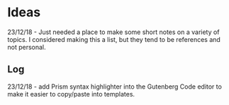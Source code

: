 # Ideas

23/12/18 - Just needed a place to make some short notes on a variety of topics. I considered making this a list, but they tend to be references and not personal.

## Log

23/12/18 - add Prism syntax highlighter into the Gutenberg Code editor to make it easier to copy/paste into templates.
